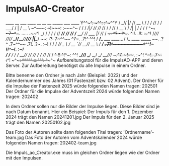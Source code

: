 # ImpulsAO-Creator

   ____ __  ___ ____   __  __ __    _____  ___    ____     Y^^~~~^.    ~^^:                :^~~~^^Y
   /  _//  |/  // __ \ / / / // /   / ___/ /   |  / __ \    ~^~~~:     ~!~~~:                 :~~~^~
   / / / /|_/ // /_/ // / / // /    \__ \ / /| | / / / /    ^~~~.     ~7~^~~~.       .....     .~~^!
 _/ / / /  / // ____// /_/ // /___ ___/ // ___ |/ /_/ /     ~~~.     ^?.~!^~~~.   ^!!.  .!!:    :~^!
/___//_/_ /_//_/     \____//_____//____//_/  |_|\____/      ~~:     :?:  7~^^~~  ^7~.    .7!^    ^^!
  / ____/_____ ___   ____ _ / /_ ____   _____               ~~.    .?^   .7~^^~~ .7!.    .?~.    :~!
 / /    / ___// _ \ / __ `// __// __ \ / ___/               ~~.   7!^~~~~~~~~~~^~~^^!~  !!^~!.   :~!   
/ /___ / /   /  __// /_/ // /_ / /_/ // /                   ~~^  !!         ^!~~^~:              ^^!
\____//_/    \___/ \__,_/ \__/ \____//_/                    ~~~.^7.          ~!~~~~.            :~^!
                                                            ^~~~!.           .7~~~~~:          :~~^!
                                                            ~^~~~:         ^^^^^::::^^^.      ^~~~^~
Aufbereitungstool für die ImpulsAO-APP und deren Server.
Zur Aufbereitung benötigst du alle Impulse in einem Ordner.

Bitte benenne den Ordner je nach Jahr (Beispiel: 2022) und der Kalendernummer des Jahres (01 Fastenzeit bzw. 02 Advent).
Der Ordner für die Impulse der Fastenzeit 2025 würde folgenden Namen tragen: 202501
Der Ordner für die Impulse der Adventszeit 2024 würde folgenden Namen tragen: 202402

In dem Ordner sollen nur die Bilder der Impulse liegen. Diese Bilder sind je nach Datum benannt.
Hier ein Beispiel:
Der Impuls für den 1. Dezember 2024 trägt den Namen 20241201.jpg
Der Impuls für den 2. Januar 2025 trägt den Namen 20250102.jpg

Das Foto der Autoren sollte dann folgenden Titel tragen: 'Ordnername'-team.jpg
Das Foto der Autoren vom Adventskalender 2024 würde folgenden Namen tragen: 202402-team.jpg

Die Impuls_ao_Creator.exe muss im gleichen Ordner liegen wie der Ordner mit den Impulsen.
